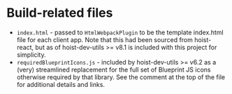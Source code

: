 # Build-related files

* `index.html` - passed to `HtmlWebpackPlugin` to be the template index.html file for each client app. Note that this
  had been sourced from hoist-react, but as of hoist-dev-utils >= v8.1 is included with this project for simplicity.
* `requiredBlueprintIcons.js` - included by hoist-dev-utils >= v6.2 as a (very) streamlined replacement for the
  full set of Blueprint JS icons otherwise required by that library. See the comment at the top of the file for
  additional details and links.

